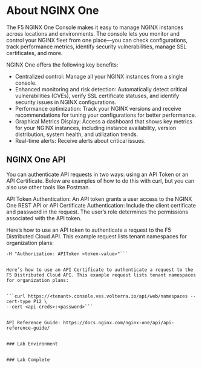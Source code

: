 # About NGINX One

The F5 NGINX One Console makes it easy to manage NGINX instances across locations and environments. The console lets you monitor and control your NGINX fleet from one place—you can check configurations, track performance metrics, identify security vulnerabilities, manage SSL certificates, and more.

NGINX One offers the following key benefits:

- Centralized control: Manage all your NGINX instances from a single console.
- Enhanced monitoring and risk detection: Automatically detect critical vulnerabilities (CVEs), verify SSL certificate statuses, and identify security issues in NGINX configurations.
- Performance optimization: Track your NGINX versions and receive recommendations for tuning your configurations for better performance.
- Graphical Metrics Display: Access a dashboard that shows key metrics for your NGINX instances, including instance availability, version distribution, system health, and utilization trends.
- Real-time alerts: Receive alerts about critical issues.

## NGINX One API

You can authenticate API requests in two ways: using an API Token or an API Certificate. Below are examples of how to do this with curl, but you can also use other tools like Postman.


API Token Authentication: An API token grants a user access to the NGINX One REST API or API Certificate Authentication: Include the client certificate and password in the request. The user’s role determines the permissions associated with the API token.


Here’s how to use an API token to authenticate a request to the F5 Distributed Cloud API. This example request lists tenant namespaces for organization plans:


```curl https://<tenant>.console.ves.volterra.io/api/web/namespaces \
-H "Authorization: APIToken <token-value>"```


Here’s how to use an API Certificate to authenticate a request to the F5 Distributed Cloud API. This example request lists tenant namespaces for organization plans:


```curl https://<tenant>.console.ves.volterra.io/api/web/namespaces --cert-type P12 \
--cert <api-creds>:<password>```


API Reference Guide: https://docs.nginx.com/nginx-one/api/api-reference-guide/


### Lab Environment


### Lab Complete